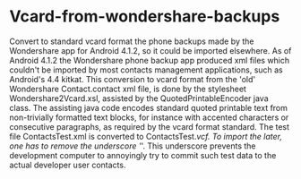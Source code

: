 # Vcard-from-wondershare-backups
Convert to standard vcard format the phone backups made by the Wondershare app for Android 4.1.2, so it could be imported elsewhere.
As of Android 4.1.2 the Wondershare phone backup app produced xml files which couldn't be imported by most contacts management applications, such as Android's 4.4 kitkat.
This conversion to vcard format from the 'old' Wondershare Contact.contact xml file, is done by the stylesheet Wondershare2Vcard.xsl, assisted by the QuotedPrintableEncoder java class.
The assisting java code encodes standard quoted printable text from non-trivially formatted text blocks, for instance with accented characters or consecutive paragraphs, as required by the vcard format standard.
The test file ContactsTest.xml is converted to ContactsTest._vcf. To import the later, one has to remove the underscore '_'. This underscore prevents the development computer to annoyingly try to commit such test data to the actual developer user contacts.
